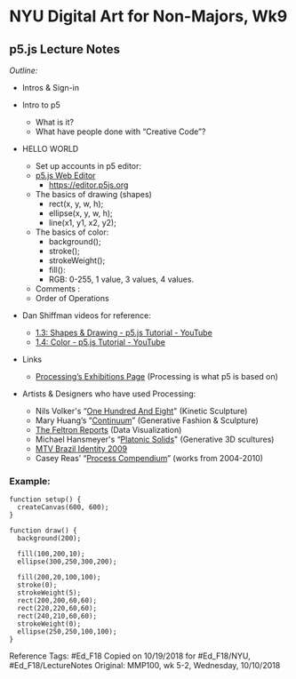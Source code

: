 # NYU Digital Art for Non-Majors, Wk9
## p5.js Lecture Notes

_Outline:_
* Intros & Sign-in
* Intro to p5
	* What is it?
	* What have people done with “Creative Code”?
* HELLO WORLD
	* Set up accounts in p5 editor:
	* [p5.js Web Editor](https://editor.p5js.org)
		* https://editor.p5js.org
	* The basics of drawing (shapes)
		* rect(x, y, w, h);
		* ellipse(x, y, w, h);
		* line(x1, y1, x2, y2);
	* The basics of color:
		* background();
		* stroke();
		* strokeWeight();
		* fill():
		* RGB: 0-255, 1 value, 3 values, 4 values.
	* Comments : 
	* Order of Operations

* Dan Shiffman videos for reference:
	* [1.3: Shapes & Drawing - p5.js Tutorial - YouTube](https://www.youtube.com/watch?v=c3TeLi6Ns1E&index=3&list=PLRqwX-V7Uu6Zy51Q-x9tMWIv9cueOFTFA)
	* [1.4: Color - p5.js Tutorial - YouTube](https://www.youtube.com/watch?v=riiJTF5-N7c&index=4&list=PLRqwX-V7Uu6Zy51Q-x9tMWIv9cueOFTFA)
* Links
	* [Processing’s Exhibitions Page](https://processing.org/exhibition/) (Processing is what p5 is based on)
* Artists & Designers who have used Processing:
	* Nils Volker's “[One Hundred And Eight](http://nilsvoelker.com/content/onehundredandeight/index.html)" (Kinetic Sculpture)
	* Mary Huang’s “[Continuum](http://www.rhymeandreasoncreative.com/portfolio/index.php?project=continuum)” (Generative Fashion & Sculpture)
	* [The Feltron Reports](http://feltron.com/FAR11.html) (Data Visualization)
	* Michael Hansmeyer's “[Platonic Solids](http://www.michael-hansmeyer.com/platonic-solids#1)" (Generative 3D scultures)
	* [MTV Brazil Identity 2009](http://dmtr.org/mtv_rewind/)
	* Casey Reas’ “[Process Compendium](https://vimeo.com/22955812)” (works from 2004-2010)



### Example:
```
function setup() {
  createCanvas(600, 600);
}

function draw() {
  background(200);
  
  fill(100,200,10);
  ellipse(300,250,300,200);
  
  fill(200,20,100,100);
  stroke(0);
  strokeWeight(5);
  rect(200,200,60,60);
  rect(220,220,60,60);
  rect(240,210,60,60);
  strokeWeight(0);
  ellipse(250,250,100,100);
}
```


Reference Tags:
#Ed_F18 Copied on 10/19/2018 for #Ed_F18/NYU, #Ed_F18/LectureNotes
Original: MMP100, wk 5-2, Wednesday, 10/10/2018



